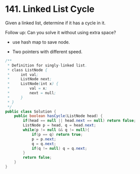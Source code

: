 # 141. Linked List Cycle 

Given a linked list, determine if it has a cycle in it.

Follow up:
Can you solve it without using extra space?

* use hash map to save node.

* Two pointers with different speed.

```java
/**
 * Definition for singly-linked list.
 * class ListNode {
 *     int val;
 *     ListNode next;
 *     ListNode(int x) {
 *         val = x;
 *         next = null;
 *     }
 * }
 */
public class Solution {
    public boolean hasCycle(ListNode head) {
        if(head == null || head.next == null) return false;
        ListNode p = head, q = head.next;
        while(p != null && q != null){
            if(p == q) return true;
            p = p.next;
            q = q.next;
            if(q != null) q = q.next;
        }
        return false;
    }
}
```